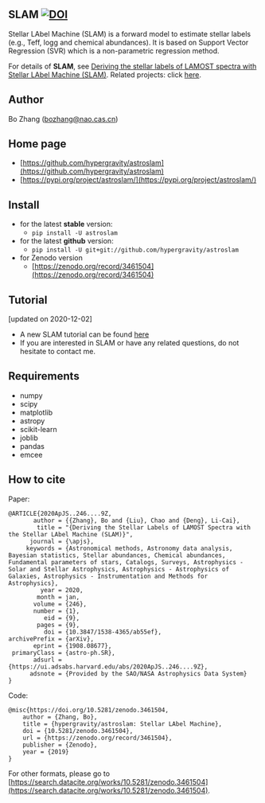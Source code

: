 ## SLAM [![DOI](https://zenodo.org/badge/161135292.svg)](https://zenodo.org/badge/latestdoi/161135292)

Stellar LAbel Machine (SLAM) is a forward model to estimate stellar labels (e.g., Teff, logg and chemical abundances).
It is based on Support Vector Regression (SVR) which is a non-parametric regression method.

For details of **SLAM**, see [Deriving the stellar labels of LAMOST spectra with Stellar LAbel Machine (SLAM)](https://ui.adsabs.harvard.edu/abs/2020ApJS..246....9Z/abstract).
Related projects: click [here](https://ui.adsabs.harvard.edu/abs/2020ApJS..246....9Z/citations).

## Author

Bo Zhang (bozhang@nao.cas.cn)

## Home page

- [https://github.com/hypergravity/astroslam](https://github.com/hypergravity/astroslam)
- [https://pypi.org/project/astroslam/](https://pypi.org/project/astroslam/)

## Install
- for the latest **stable** version:
  - `pip install -U astroslam`
- for the latest **github** version:
  - `pip install -U git+git://github.com/hypergravity/astroslam`
- for Zenodo version
  - [https://zenodo.org/record/3461504](https://zenodo.org/record/3461504)

## Tutorial
[updated on 2020-12-02]
- A new SLAM tutorial can be found [here](https://nbviewer.jupyter.org/github/hypergravity/spectroscopy/blob/main/stellar_parameters/demo_slam/demo_slam.ipynb)
- If you are interested in SLAM or have any related questions, do not hesitate to contact me.

## Requirements
- numpy
- scipy
- matplotlib
- astropy
- scikit-learn
- joblib
- pandas
- emcee

## How to cite
Paper:
```
@ARTICLE{2020ApJS..246....9Z,
       author = {{Zhang}, Bo and {Liu}, Chao and {Deng}, Li-Cai},
        title = "{Deriving the Stellar Labels of LAMOST Spectra with the Stellar LAbel Machine (SLAM)}",
      journal = {\apjs},
     keywords = {Astronomical methods, Astronomy data analysis, Bayesian statistics, Stellar abundances, Chemical abundances, Fundamental parameters of stars, Catalogs, Surveys, Astrophysics - Solar and Stellar Astrophysics, Astrophysics - Astrophysics of Galaxies, Astrophysics - Instrumentation and Methods for Astrophysics},
         year = 2020,
        month = jan,
       volume = {246},
       number = {1},
          eid = {9},
        pages = {9},
          doi = {10.3847/1538-4365/ab55ef},
archivePrefix = {arXiv},
       eprint = {1908.08677},
 primaryClass = {astro-ph.SR},
       adsurl = {https://ui.adsabs.harvard.edu/abs/2020ApJS..246....9Z},
      adsnote = {Provided by the SAO/NASA Astrophysics Data System}
}
```
Code:
```
@misc{https://doi.org/10.5281/zenodo.3461504,
    author = {Zhang, Bo},
    title = {hypergravity/astroslam: Stellar LAbel Machine},
    doi = {10.5281/zenodo.3461504},
    url = {https://zenodo.org/record/3461504},
    publisher = {Zenodo},
    year = {2019}
}
```

For other formats, please go to [https://search.datacite.org/works/10.5281/zenodo.3461504](https://search.datacite.org/works/10.5281/zenodo.3461504).
